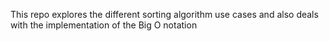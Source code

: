 This repo explores the different sorting algorithm use cases and also deals with the implementation of the Big O notation
